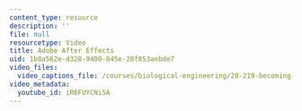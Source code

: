 ```yaml
---
content_type: resource
description: ''
file: null
resourcetype: Video
title: Adobe After Effects
uid: 1b8a562e-d328-9400-845e-28f853aebde7
video_files:
  video_captions_file: /courses/biological-engineering/20-219-becoming-the-next-bill-nye-writing-and-hosting-the-educational-show-january-iap-2015/days-8-9-10-project-time/adobe-after-effects/iR6FUYCNi5A.vtt
video_metadata:
  youtube_id: iR6FUYCNi5A
---
```

